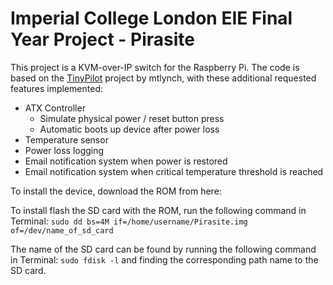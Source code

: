 
# Imperial College London EIE Final Year Project - Pirasite

This project is a KVM-over-IP switch for the Raspberry Pi. The code is based on the [TinyPilot](https://github.com/tiny-pilot/tinypilot) project by mtlynch, with these additional requested features implemented:

 - ATX Controller
    - Simulate physical power / reset button press
    - Automatic boots up device after power loss
 - Temperature sensor
 - Power loss logging
 - Email notification system when power is restored 
 - Email notification system when critical temperature threshold is reached

To install the device, download the ROM from here:

To install flash the SD card with the ROM, run the following command in Terminal:
  `sudo dd bs=4M if=/home/username/Pirasite.img of=/dev/name_of_sd_card`

The name of the SD card can be found by running the following command in Terminal:
`sudo fdisk -l` and finding the corresponding path name to the SD card.

